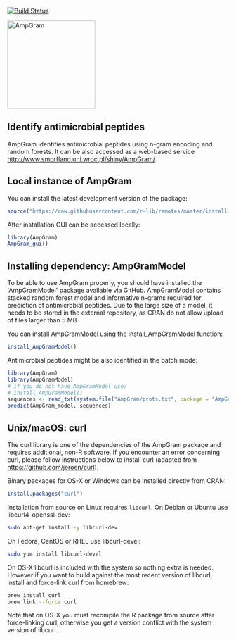 [![Build Status](https://api.travis-ci.org/michbur/AmpGram.png)](https://travis-ci.org/michbur/AmpGram)

<img src="https://github.com/michbur/AmpGram/blob/master/inst/AmpGram/AMP_log.png" alt="AmpGram" style="height: 200px;"/>

Identify antimicrobial peptides
-------------------------

AmpGram identifies antimicrobial peptides using n-gram encoding and random forests. It can be also accessed as a web-based service http://www.smorfland.uni.wroc.pl/shiny/AmpGram/. 

Local instance of AmpGram
------------------------

You can install the latest development version of the package:

```R
source("https://raw.githubusercontent.com/r-lib/remotes/master/install-github.R")$value("michbur/AmpGram")
```

After installation GUI can be accessed locally:

```R
library(AmpGram)
AmpGram_gui()
```


Installing dependency: AmpGramModel
------------------------
To be able to use AmpGram properly, you should have installed the 'AmpGramModel' package available via GitHub. 
AmpGramModel contains stacked random forest model and informative n-grams required for prediction of antimicrobial peptides.
Due to the large size of a model, it needs to be stored in the external repository, as CRAN do not allow upload of files
larger than 5 MB. 

You can install AmpGramModel using the install_AmpGramModel function:

```R
install_AmpGramModel()
```

Antimicrobial peptides might be also identified in the batch mode:

```R
library(AmpGram)
library(AmpGramModel)
# if you do not have AmpGramModel use:
# install_AmpGramModel()
sequences <- read_txt(system.file("AmpGram/prots.txt", package = "AmpGram"))
predict(AmpGram_model, sequences)
```
Unix/macOS: curl
------------------------

The curl library is one of the dependencies of the AmpGram package and requires additional, non-R software. If you encounter an error concerning curl, please follow instructions below to install curl (adapted from https://github.com/jeroen/curl).

Binary packages for OS-X or Windows can be installed directly from CRAN:

```r
install.packages("curl")
```

Installation from source on Linux requires `libcurl`. On Debian or Ubuntu use libcurl4-openssl-dev:

```bash
sudo apt-get install -y libcurl-dev
```

On Fedora, CentOS or RHEL use libcurl-devel:

```bash
sudo yum install libcurl-devel
```

On OS-X libcurl is included with the system so nothing extra is needed. However if you want to build against the most recent version of libcurl, install and force-link curl from homebrew:

```bash
brew install curl
brew link --force curl
```

Note that on OS-X you must recompile the R package from source after force-linking curl, otherwise you get a version conflict with the system version of libcurl.

